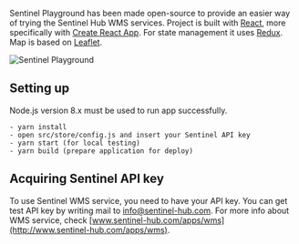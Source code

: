 Sentinel Playground has been made open-source to provide an easier way of trying the Sentinel Hub WMS services.
Project is built with [React](https://facebook.github.io/react/), more specifically with [Create React App](https://github.com/facebookincubator/create-react-app).
For state management it uses [Redux](https://github.com/reactjs/redux). Map is based on [Leaflet](http://leafletjs.com/).

<img src='http://www.sentinel-hub.com/sites/default/files/sentinel-2_viewer_animation_3.gif' alt='Sentinel Playground' />

## Setting up

Node.js version 8.x must be used to run app successfully.

```
- yarn install
- open src/store/config.js and insert your Sentinel API key
- yarn start (for local testing)
- yarn build (prepare application for deploy)
```

## Acquiring Sentinel API key

To use Sentinel WMS service, you need to have your API key. You can get test API key by writing mail to [info@sentinel-hub.com](mailto:info@sentinel-hub.com).
For more info about WMS service, check [www.sentinel-hub.com/apps/wms](http://www.sentinel-hub.com/apps/wms).


